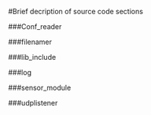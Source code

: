 #Brief decription of source code sections

###Conf_reader

###filenamer

###lib_include

###log

###sensor_module

###udplistener
